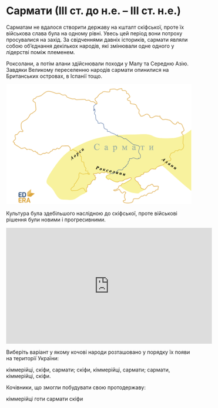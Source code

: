 # Сармати (ІІІ ст. до н.е. – ІІІ ст. н.е.)

Сарматам не вдалося створити державу на кшталт скіфської, проте їх
військова слава була на одному рівні. Увесь цей період вони потроху
просувалися на захід. За свідченнями давніх істориків, сармати являли
собою об’єднання декількох народів, які змінювали одне одного у лідерстві поміж племенем.

Роксолани, а потім алани здійснювали походи у Малу та Середню Азію.
Завдяки Великому переселенню народів сармати опинилися на Британських
островах, в Іспанії тощо.


<img class="image" src="sarmaty.png"/>

Культура була здебільшого наслідною до скіфської, проте військові
рішення були новими і прогресивними.


<div class="fluidMedia">
<iframe align="center" width="560" height="315" src="https://www.youtube.com/embed/oU6hYD2VQ_s" frameborder="0" allowfullscreen></iframe>
</div>
<div class="popup">
</div>

<quiz correctLabel="correct!" incorrectLabel="incorrect!" checkLabel="check ansert">
  <question text="">
    <p>Виберіть варіант у якому кочові народи розташовано у порядку їх появи на території України:</p>
    <answer correct>кіммерійці, скіфи, сармати;</answer>
    <answer>скіфи, кіммерійці, сармати;</answer>
    <answer>сармати, кіммерійці, скіфи.</answer>
  </question>
  <question text="">
    <p>Кочівники, що змогли побудувати свою протодержаву:</p>
    <answer>кіммерійці</answer>
    <answer>готи</answer>
    <answer>сармати</answer>
    <answer correct>скіфи</answer>
  </question>
</quiz>
